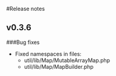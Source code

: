 #Release notes 

## v0.3.6

###Bug fixes 

* Fixed namespaces in files:
    * util/lib/Map/MutableArrayMap.php
    * util/lib/Map/MapBuilder.php 
